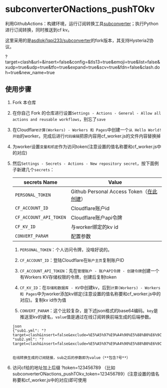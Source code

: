 # subconverterONactions_pushTOkv

利用GithubActions：构建环境，运行订阅转换工具[subconverter](https://github.com/tindy2013/subconverter)；执行Python进行订阅转换，同时推送到cf kv。

这里采用的是[asdlokj1qpi233/subconverter](https://github.com/asdlokj1qpi233/subconverter)的fork版本，其支持Hysteria2协议。

?target=clash&url=&insert=false&config=&tls13=true&emoji=true&list=false&xudp=true&udp=true&tfo=true&expand=true&scv=true&fdn=false&clash.doh=true&new_name=true

## 使用步骤

1.  Fork 本仓库

2.  在你自己 Fork 的仓库进行设置`Settings - Actions - General - Allow all actions and reusable workflows`，别忘了`save`

3.  在Cloudflare`计算(Workers) - Workers 和 Pages`中创建一个`从 Hello World! 开始`的worker。完成后进行`代码编辑`把原内容用cf_worker.js的文件内容替换掉

4.  为worker设置`变量和机密`作为访问token(注意设置的值名称要和cf_worker.js中的对应)

5.  然后`Settings - Secrets - Actions - New repository secret`，按下面例子新建几个`secrets`：

    | secrets Name               | Value                                                        |
    | ----------------           | ------------------------------------------------------------ |
    | `PERSONAL_TOKEN`           | Github Personal Access Token（[在此创建](https://github.com/settings/tokens/new?scopes=gist&description=subconverter-action)） |
    | `CF_ACCOUNT_ID`            | Cloudflare账户id                                             |
    | `CF_ACCOUNT_API_TOKEN`     | Cloudflare账户api令牌                                        |
    | `CF_KV_ID`                 | 与worker绑定的kv id                                           |
    | `CONVERT_PARAM`            | 配置参数                                                     |

    1.   `PERSONAL_TOKEN`：个人访问令牌，没啥好说的。
  
    2.   `CF_ACCOUNT_ID`：登陆Cloudflare在`账户主页`复制账户ID
      
    3.   `CF_ACCOUNT_API_TOKEN`：先在`管理账户 - 账户API令牌 - 创建令牌`创建一个有Workers KV存储权限的令牌，创建后复制token
  
    4.   `CF_KV_ID`：在`存储和数据库 - KV`中创建kv，后到`计算(Workers) - Workers 和 Pages`中为worker添加kv绑定(注意设置的值名称要和cf_worker.js中的对应)。复制kv id作为值

    5.   `CONVERT_PARAM`：这个比较复杂，是下述json格式的base64编码。`key`是推送至kv的键名，`value`值是通过在线订阅转换前端生成的后端参数。

        json
        {"sub1.yml": "?target=clash&insert=false&exclude=%E5%A5%97%E9%A4%90%E5%88%B0%E6%9C%9F%7C%E8%8A%82%E7%82%B9%E8%B6%85%E6%97%B6%7C%E6%9B%B4%E6%8D%A2%7C%E5%89%A9%E4%BD%99%E6%B5%81%E9%87%8F%7C%E5%88%B0%E6%9C%9F%E6%97%B6%E9%97%B4%7CTG%E7%BE%A4%7C%E5%AE%98%E7%BD%91&interval=259200&emoji=true&list=true&xudp=false&udp=true&tfo=false&expand=true&scv=true&fdn=false&new_name=true&url=SUBURL", "sub2.yml": "?target=clash&insert=false&exclude=%E5%A5%97%E9%A4%90%E5%88%B0%E6%9C%9F%7C%E8%8A%82%E7%82%B9%E8%B6%85%E6%97%B6%7C%E6%9B%B4%E6%8D%A2%7C%E5%89%A9%E4%BD%99%E6%B5%81%E9%87%8F%7C%E5%88%B0%E6%9C%9F%E6%97%B6%E9%97%B4%7CTG%E7%BE%A4%7C%E5%AE%98%E7%BD%91&interval=259200&emoji=true&list=true&xudp=false&udp=true&tfo=false&expand=true&scv=true&fdn=false&new_name=true&url=SUBURL"}
        

        在线转换生成的订阅链接，sub之后的参数即为value（**包含?号**）

   6.   访问cf给的地址加上后缀  ?token=123456789  （比如subconverterONactions_pushTOkv_token=123456789）(注意设置的值名称要和cf_worker.js中的对应)即可使用
